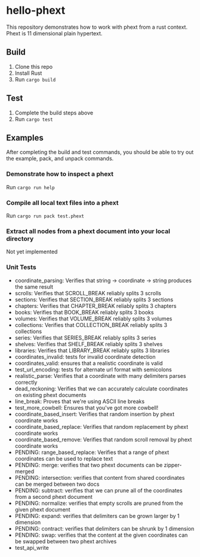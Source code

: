 # hello-phext

This repository demonstrates how to work with phext from a rust context. Phext is 11 dimensional plain hypertext.

## Build

1. Clone this repo
2. Install Rust
3. Run `cargo build`

## Test

1. Complete the build steps above
2. Run `cargo test`

## Examples

After completing the build and test commands, you should be able to try out the example, pack, and unpack commands.

### Demonstrate how to inspect a phext
Run `cargo run help`

### Compile all local text files into a phext
Run `cargo run pack test.phext`

### Extract all nodes from a phext document into your local directory
Not yet implemented

### Unit Tests

* coordinate_parsing: Verifies that string -> coordinate -> string produces the same result
* scrolls: Verifies that SCROLL_BREAK reliably splits 3 scrolls
* sections: Verifies that SECTION_BREAK reliably splits 3 sections
* chapters: Verifies that CHAPTER_BREAK reliably splits 3 chapters
* books: Verifies that BOOK_BREAK reliably splits 3 books
* volumes: Verifies that VOLUME_BREAK reliably splits 3 volumes
* collections: Verifies that COLLECTION_BREAK reliably splits 3 collections
* series: Verifies that SERIES_BREAK reliably splits 3 series
* shelves: Verifies that SHELF_BREAK reliably splits 3 shelves
* libraries: Verifies that LIBRARY_BREAK reliably splits 3 libraries
* coordinates_invalid: tests for invalid coordinate detection
* coordinates_valid: ensures that a realistic coordinate is valid
* test_url_encoding: tests for alternate url format with semicolons
* realistic_parse: Verifies that a coordinate with many delimiters parses correctly
* dead_reckoning: Verifies that we can accurately calculate coordinates on existing phext documents
* line_break: Proves that we're using ASCII line breaks
* test_more_cowbell: Ensures that you've got more cowbell!
* coordinate_based_insert: Verifies that random insertion by phext coordinate works
* coordinate_based_replace: Verifies that random replacement by phext coordinate works
* coordinate_based_remove: Verifies that random scroll removal by phext coordinate works
* PENDING: range_based_replace: Verifies that a range of phext coordinates can be used to replace text
* PENDING: merge: verifies that two phext documents can be zipper-merged
* PENDING: intersection: verifies that content from shared coordinates can be merged between two docs
* PENDING: subtract: verifies that we can prune all of the coordinates from a second phext document
* PENDING: normalize: verifies that empty scrolls are pruned from the given phext document
* PENDING: expand: verifies that delimiters can be grown larger by 1 dimension
* PENDING: contract: verifies that delimiters can be shrunk by 1 dimension
* PENDING: swap: verifies that the content at the given coordinates can be swapped between two phext archives
* test_api_write
